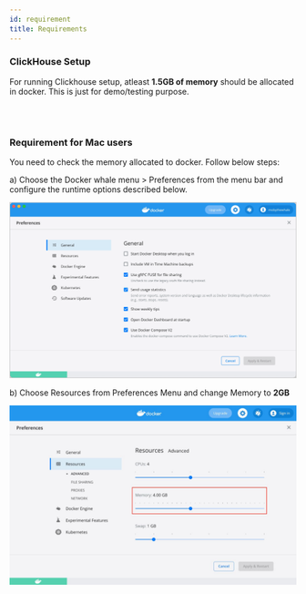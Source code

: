 ```yaml
---
id: requirement
title: Requirements
---
```


### ClickHouse Setup

For running Clickhouse setup, atleast **1.5GB of memory** should be allocated in docker. This is just for demo/testing purpose.

<!-- 
### Kafka + Druid Setup

Choosing Kafka + Druid should install a tiny instance setting which runs with **4GB of memory**. This is just for demo/testing purpose and not to be used in production. -->

<br></br>

### Requirement for Mac users 

You need to check the memory allocated to docker. Follow below steps:

a) Choose the Docker whale menu > Preferences from the menu bar and configure the runtime options described below.

![Docker Preferences](../../static/img/docs/prefs-general.webp)

b) Choose Resources from Preferences Menu and change Memory to **2GB** 

![Docker Resource Preferences](../../static/img/docker_preferences.jpeg)